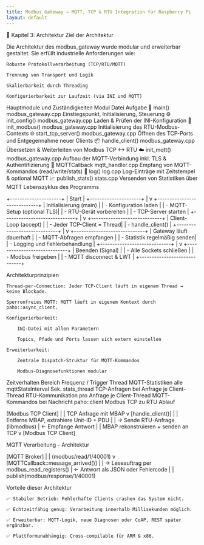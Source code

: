 ```yaml
---
title: Modbus Gateway – MQTT, TCP & RTU Integration für Raspberry Pi
layout: default
---
```


🧱 Kapitel 3: Architektur
Ziel der Architektur

Die Architektur des modbus_gateway wurde modular und erweiterbar gestaltet. Sie erfüllt industrielle Anforderungen wie:

    Robuste Protokollverarbeitung (TCP/RTU/MQTT)

    Trennung von Transport und Logik

    Skalierbarkeit durch Threading

    Konfigurierbarkeit zur Laufzeit (via INI und MQTT)

Hauptmodule und Zuständigkeiten
Modul	Datei	Aufgabe
🔁 main()	modbus_gateway.cpp	Einstiegspunkt, Initialisierung, Steuerung
⚙️ init_config()	modbus_gateway.cpp	Laden & Prüfen der INI-Konfiguration
🔌 init_modbus()	modbus_gateway.cpp	Initialisierung des RTU-Modbus-Contexts
🌐 start_tcp_server()	modbus_gateway.cpp	Öffnen des TCP-Ports und Entgegennahme neuer Clients
📦 handle_client()	modbus_gateway.cpp	Übersetzen & Weiterleiten von Modbus TCP <-> RTU
☁️ init_mqtt()	modbus_gateway.cpp	Aufbau der MQTT-Verbindung inkl. TLS & Authentifizierung
🧠 MQTTCallback	mqtt_handler.cpp	Empfang von MQTT-Kommandos (read/write/stats)
🧾 log()	log.cpp	Log-Einträge mit Zeitstempel & optional MQTT
📈 publish_stats()	stats.cpp	Versenden von Statistiken über MQTT
Lebenszyklus des Programms

+---------------------+
|       Start         |
+---------------------+
          |
          v
+-----------------------------+
| Initialisierung (main)      |
| - Konfiguration laden       |
| - MQTT-Setup (optional TLS)|
| - RTU-Gerät vorbereiten     |
| - TCP-Server starten        |
+-----------------------------+
          |
          v
+-----------------------------+
|  Client-Loop (accept)       |
|  - Jeder TCP-Client = Thread|
|  - handle_client()          |
+-----------------------------+
          |
          v
+-----------------------------+
|  Gateway läuft dauerhaft    |
|  - MQTT-Abfragen empfangen  |
|  - Statistik regelmäßig senden|
|  - Logging und Fehlerbehandlung |
+-----------------------------+
          |
          v
+-----------------------------+
|      Beenden (Signal)       |
|  - Alle Sockets schließen   |
|  - Modbus freigeben         |
|  - MQTT disconnect & LWT    |
+-----------------------------+

Architekturprinzipien

    Thread-per-Connection: Jeder TCP-Client läuft in eigenem Thread → keine Blockade.

    Sperrenfreies MQTT: MQTT läuft in eigenem Kontext durch paho::async_client.

    Konfigurierbarkeit:

        INI-Datei mit allen Parametern

        Topics, Pfade und Ports lassen sich extern einstellen

    Erweiterbarkeit:

        Zentrale Dispatch-Struktur für MQTT-Kommandos

        Modbus-Diagnosefunktionen modular

Zeitverhalten
Bereich	Frequenz / Trigger	Thread
MQTT-Statistiken	alle mqttStatsInterval Sek.	stats_thread
TCP-Anfragen	bei Anfrage	je Client-Thread
RTU-Kommunikation	pro Anfrage	je Client-Thread
MQTT-Kommandos	bei Nachricht	paho::client
Modbus TCP zu RTU Ablauf

[Modbus TCP Client]
    |
    | TCP Anfrage mit MBAP
    v
[handle_client()]
    |
    | Entferne MBAP, extrahiere Unit-ID + PDU
    |
    | -> Sende RTU-Anfrage (libmodbus)
    | <- Empfange Antwort
    |
    | MBAP rekonstruieren + senden an TCP
    v
[Modbus TCP Client]

MQTT Verarbeitung – Architektur

[MQTT Broker]
     |
     | (modbus/read/1/40001)
     v
[MQTTCallback::message_arrived()]
     |
     | -> Leseauftrag per modbus_read_registers()
     | <- Antwort als JSON oder Fehlercode
     |
     | publish(modbus/response/1/40001)

Vorteile dieser Architektur

    ✅ Stabiler Betrieb: Fehlerhafte Clients crashen das System nicht.

    ✅ Echtzeitfähig genug: Verarbeitung innerhalb Millisekunden möglich.

    ✅ Erweiterbar: MQTT-Logik, neue Diagnosen oder CoAP, REST später ergänzbar.

    ✅ Plattformunabhängig: Cross-compilable für ARM & x86.

